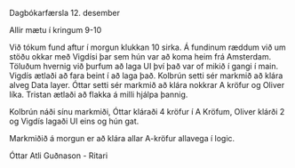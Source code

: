 Dagbókarfærsla 12. desember

Allir mætu í kringum 9-10

Við tókum fund aftur í morgun klukkan 10 sirka.
Á fundinum ræddum við um stöðu okkar með Vigdísi þar sem hún var að koma heim frá Amsterdam. Töluðum hvernig við þurfum að laga UI því það var of mikið í gangi í main. Vigdís ætlaði að fara beint í að laga það. Kolbrún setti sér markmið að klára alveg Data layer. Óttar setti sér markmið að klára nokkrar A kröfur og Oliver líka. Tristan ætlaði að flakka á milli hjálpa þannig.

Kolbrún náði sínu markmiði, Óttar kláraði 4 kröfur í A Kröfum, Oliver klárði 2 og Vigdís lagaði UI eins og hún gat.

Markmiðið á morgun er að klára allar A-kröfur allavega í logic. 

Óttar Atli Guðnason - Ritari


